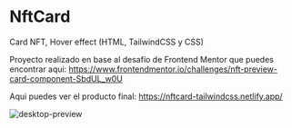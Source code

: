 # NftCard
Card NFT, Hover effect (HTML, TailwindCSS y CSS)

Proyecto realizado en base al desafío de Frontend Mentor que puedes encontrar aqui:
https://www.frontendmentor.io/challenges/nft-preview-card-component-SbdUL_w0U

Aqui puedes ver el producto final:
https://nftcard-tailwindcss.netlify.app/

![desktop-preview](https://github.com/VickyAzola/NftCard/assets/116470398/57453f0f-f285-40e8-a258-9580ca9d983b)
